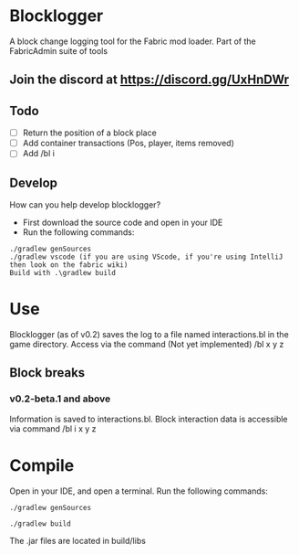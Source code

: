 # Blocklogger
A block change logging tool for the Fabric mod loader. Part of the FabricAdmin suite of tools
## Join the discord at https://discord.gg/UxHnDWr
## Todo
- [ ] Return the position of a block place
- [ ] Add container transactions (Pos, player, items removed)
- [ ] Add /bl i

## Develop
How can you help develop blocklogger?
- First download the source code and open in your IDE
- Run the following commands:

```
./gradlew genSources
./gradlew vscode (if you are using VScode, if you're using IntelliJ then look on the fabric wiki)
Build with .\gradlew build 
```

# Use
Blocklogger (as of v0.2) saves the log to a file named interactions.bl in the game directory. Access via the command (Not yet implemented) /bl x y z

## Block breaks
### v0.2-beta.1 and above
Information is saved to interactions.bl.
Block interaction data is accessible via command /bl i x y z

# Compile
Open in your IDE, and open a terminal. Run the following commands:
```
./gradlew genSources

./gradlew build
```
The .jar files are located in build/libs
